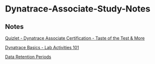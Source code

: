 # Dynatrace-Associate-Study-Notes
## Notes

[Quizlet - Dynatrace Associate Certification - Taste of the Test & More](https://quizlet.com/747649005/2022dynatrace-associate-certification-taste-of-the-test-more-flash-cards/)

[Dynatrace Basics - Lab Activities 101](https://dt-transform.com/trainings/dynatrace-basics-activities-101/#27)

[Data Retention Periods](https://www.dynatrace.com/support/help/how-to-use-dynatrace/data-privacy-and-security/data-privacy/data-retention-periods)

